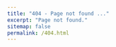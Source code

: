 ```yaml
---
title: "404 - Page not found ..."
excerpt: "Page not found."
sitemap: false
permalink: /404.html
---
```


<div id="random-gif"></div>

<script type="text/javascript">
  const gifs = [
    '26737466',
    '8607823',
    '7999749',
    '3927475',
    '9973481',
    '22160592',
    '18581730',
    '22858957',
    '16729952',
    '24753238',
    '22319326',
    '3441563',
    '13032650',
    '27670531',
    '20424687',
    '276326837',
    '19968647',
    '3017011060640084636',
    '23566617',
    '3522825',
    '26826115',
    '23560128',
    '25069153',
    '21135937'
  ];

  const randomGifId = gifs[Math.floor(Math.random() * gifs.length)];
  const tenorEmbedScript = document.createElement('script');
  tenorEmbedScript.src = 'https://tenor.com/embed.js';
  tenorEmbedScript.async = true;

  const gifDiv = document.createElement('div');
  gifDiv.classList.add('tenor-gif-embed');
  gifDiv.setAttribute('data-postid', randomGifId);
  gifDiv.setAttribute('data-share-method', 'host');
  gifDiv.setAttribute('data-aspect-ratio', '1.5534');
  gifDiv.setAttribute('data-width', '100%');

  // Ajouter deux sauts de ligne avant le gif
  const br1 = document.createElement('br');
  const br2 = document.createElement('br');
  document.getElementById('random-gif').appendChild(br1);
  document.getElementById('random-gif').appendChild(br2);

  document.getElementById('random-gif').appendChild(gifDiv);
  document.getElementById('random-gif').appendChild(tenorEmbedScript);
</script>



<!-- ---
title: "Page not found ..."
excerpt: "Page not found."
sitemap: false
permalink: /404.html
---

<div id="random-gif"></div>

<script type="text/javascript">
  const gifs = [
    { id: '26737466', url: 'https://tenor.com/view/julie-delpy-before-sunset-gif-26737466' },
    { id: '8607823', url: 'https://tenor.com/view/lost-in-translation-lost-in-translation-gifs-scarlet-johansson-bill-murray-rest-gif-8607823' },
    { id: '7999749', url: 'https://tenor.com/view/ewan-mc-gregor-gif-7999749' },
    { id: '3927475', url: 'https://tenor.com/view/hank-moody-gif-3927475' },
    { id: '9973481', url: 'https://tenor.com/view/mr-robot-looking-around-gif-9973481' },
    { id: '22160592', url: 'https://tenor.com/view/bojack-gif-22160592' },
    { id: '18581730', url: 'https://tenor.com/view/the-office-michael-scott-im-okay-im-alright-im-fine-gif-18581730' },
    { id: '22858957', url: 'https://tenor.com/view/outer-wilds-gif-22858957' },
    { id: '16729952', url: 'https://tenor.com/view/fist-pump-the-breakfast-club-john-bender-judd-nelson-gif-16729952' },
    { id: '24753238', url: 'https://tenor.com/view/sopranos-memes-sopranos-tony-soprano-meme-pulp-gif-24753238' },
    { id: '22319326', url: 'https://tenor.com/view/once-upon-a-time-in-america-sergio-leone-noodles-dominic-robert-de-niro-gif-22319326' },
    { id: '3441563', url: 'https://tenor.com/view/mad-men-jon-hamm-don-draper-car-gif-3441563' },
    { id: '13032650', url: 'https://tenor.com/view/chorizombi-umma-thurman-john-travolta-gif-13032650' },
    { id: '27670531', url: 'https://tenor.com/view/tuco-tuco-smile-smile-cigar-the-good-the-bad-the-ugly-gif-27670531' },
    { id: '20424687', url: 'https://tenor.com/view/opening-bell-ding-ding-gif-20424687' },
    { id: '276326837', url: 'https://tenor.com/view/mgsv-big-boss-ocelot-give-me-a-light-cigar-gif-276326837' },
    { id: '19968647', url: 'https://tenor.com/view/american-psycho-gif-19968647' },
    { id: '3017011060640084636', url: 'https://tenor.com/view/tomahoop-gif-3017011060640084636' },
    { id: '23566617', url: 'https://tenor.com/view/gifs-hungry-gif-23566617' },
    { id: '3522825', url: 'https://tenor.com/view/letshookup-kiss-cigarette-gif-3522825' },
    { id: '26826115', url: 'https://tenor.com/view/lino-ventura-ventura-guerrin-aldo-la-classe-draguer-palge-gif-26826115' },
    { id: '23560128', url: 'https://tenor.com/view/anakin-skywalker-star-wars-may-gif-23560128' },
    { id: '25069153', url: 'https://tenor.com/view/dragon-ball-gt-goku-goten-gif-25069153' },
    { id: '21135937', url: 'https://tenor.com/view/korosensei-door-close-closed-closing-gif-21135937' }
  ];

  const randomGif = gifs[Math.floor(Math.random() * gifs.length)];
  
  const gifEmbed = `
    <div class="tenor-gif-embed" data-postid="${randomGif.id}" data-share-method="host" data-aspect-ratio="1.5534" data-width="100%">
      <a href="${randomGif.url}">Random GIF</a>
    </div>
    <script type="text/javascript" async src="https://tenor.com/embed.js"></script>
  `;

  document.getElementById('random-gif').innerHTML = gifEmbed;
</script> -->
